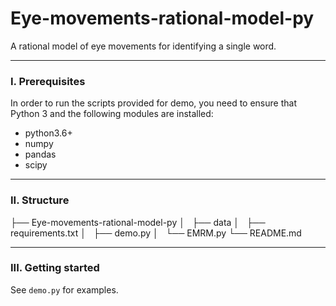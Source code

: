 # Eye-movements-rational-model-py

A rational model of eye movements for identifying a single word.

---
### I. Prerequisites
In order to run the scripts provided for demo, you need to ensure that Python 3 and the following modules are installed:  

- python3.6+
- numpy
- pandas
- scipy

---
### II. Structure
├── Eye-movements-rational-model-py
│   ├── data
│   ├── requirements.txt
│   ├── demo.py
│   └── EMRM.py
└── README.md

---
### III. Getting started
See `demo.py` for examples.